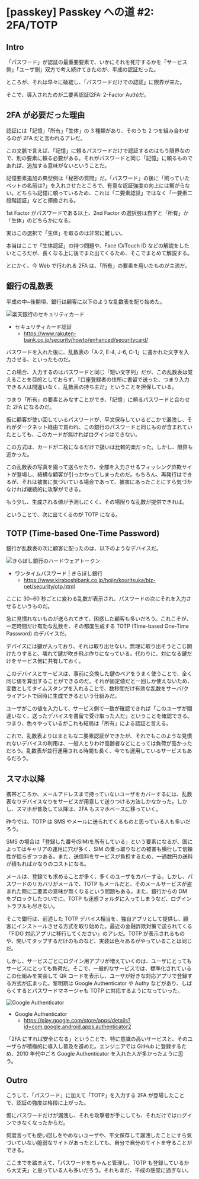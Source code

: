 # [passkey] Passkey への道 #2: 2FA/TOTP

## Intro

「パスワード」が認証の最重要要素で、いかにそれを死守するかを「サービス側」「ユーザ側」双方で考え続けてきたのが、平成の認証だった。

ところが、それは早々に破綻し、「パスワードだけでの認証」に限界が来た。

そこで、導入されたのが二要素認証(2FA: 2-Factor Auth)だ。


## 2FA が必要だった理由

認証には「記憶」「所有」「生体」の 3 種類があり、そのうち 2 つを組み合わせるのが 2FA だと言われるアレだ。

この文脈で言えば、「記憶」に頼るパスワードだけで認証するのはもう限界なので、別の要素に頼る必要がある。それがパスワードと同じ「記憶」に頼るものであれば、追加する意味がないということだ。

記憶要素追加の典型例は「秘密の質問」だ。「パスワード」の後に「飼っていたペットの名前は?」を入れさせたところで、有意な認証強度の向上には繋がらない。どちらも記憶に頼っているため、これは「二要素認証」ではなく「一要素二段階認証」などと揶揄される。

1st Factor がパスワードである以上、2nd Factor の選択肢は自ずと「所有」か「生体」のどちらかになる。

実はこの選択で「生体」を取るのは非常に難しい。

本当はここで「生体認証」の持つ問題や、Face ID/Touch ID などの解説をしたいところだが、長くなる上に後でまた出てくるため、そこでまとめて解説する。

とにかく、今 Web で行われる 2FA は、「所有」の要素を用いたものが主流だ。


## 銀行の乱数表

平成の中~後期頃、銀行は顧客に以下のような乱数表を配り始めた。

![楽天銀行のセキュリティカード](security-card.png#556x168)

- セキュリティカード認証
  - https://www.rakuten-bank.co.jp/security/howto/enhanced/securitycard/

パスワードを入れた後に、乱数表の「A-2, E-4, J-6, C-1」に書かれた文字を入力させる、といったものだ。

この場合、入力するのはパスワードと同じ「短い文字列」だが、この乱数表は覚えることを目的としておらず、「口座登録者の住所に書留で送った、つまり入力できる人は間違いなく、乱数表の持ち主だ」ということを担保している。

つまり「所有」の要素とみなすことができ、「記憶」に頼るパスワードと合わせた 2FA になるのだ。

仮に顧客が使い回しているパスワードが、平文保存しているどこかで漏洩し、それがダークネット経由で買われ、この銀行のパスワードと同じものが含まれていたとしても、このカードが無ければログインはできない。

この方式は、カードが二枚になるだけで扱いは比較的楽だった。しかし、限界も近かった。

この乱数表の写真を撮って送らせたり、全部を入力させるフィッシング詐欺サイトが登場し、結構な顧客が引っかかってしまったのだ。もちろん、再発行はできるが、それは被害に気づいている場合であって、被害にあったことにすら気づかなければ継続的に攻撃ができる。

もう少し、生成される値が予測しにくく、その場限りな乱数が提供できれば。

ということで、次に出てくるのが TOTP になる。


## TOTP (Time-based One-Time Password)

銀行が乱数表の次に顧客に配ったのは、以下のようなデバイスだ。

![きらぼし銀行のハードウェアトークン](hardware-token.png#450x248)

- ワンタイムパスワード | きらぼし銀行
  - https://www.kiraboshibank.co.jp/hojin/kouritsuka/biz-net/security/otp.html

ここに 30~60 秒ごとに変わる乱数が表示され、パスワードの次にそれを入力させるというものだ。

急に見慣れないものが送られてきて、困惑した顧客も多いだろう。これこそが、一定時間だけ有効な乱数を、その都度生成する TOTP (Time-based One-Time Password) のデバイスだ。

デバイスには鍵が入っており、それは取り出せない。無理に取り出そうとこじ開けたりすると、壊れて鍵が吹き飛ぶ作りになっている。代わりに、対になる鍵だけをサービス側に共有しておく。

このデバイスとサービスは、事前に交換した鍵のペアをうまく使うことで、全く同じ値を算出することができるのだ。それが固定値だと一回しか使えないため、変数としてタイムスタンプを入れることで、数秒間だけ有効な乱数をサーバ/クライアントで同時に生成できるという仕組みだ。

ユーザがこの値を入力して、サービス側で一致が確認できれば「このユーザが間違いなく、送ったデバイスを書留で受け取った人だ」ということを確認できる。つまり、色々やっているがこれも結局は「所有」による認証と言える。

これで、乱数表よりはまともな二要素認証ができたが、それでもこのような見慣れないデバイスの利用は、一般人とりわけ高齢者などにとっては負荷が高かっただろう。乱数表が並行運用される時間も長く、今でも運用しているサービスもあるだろう。


## スマホ以降

携帯どころか、メールアドレスまで持っていないユーザをカバーするには、乱数表なりデバイスなりをサービスが用意して送りつける方法しかなかった。しかし、スマホが普及して以降は、2FA もスマホベースに移っていく。

昨今では、TOTP は SMS やメールに送られてくるものと思っている人も多いだろう。

SMS の場合は「登録した番号(SIM)を所有している」という要素になるが、国によってはキャリアの運用に穴が多く、SIM の乗っ取りなどの被害も横行して信頼性が揺らぎつつある。また、送信料をサービスが負担するため、一通数円の送料が積もればかなりのコストになる。

メールは、登録でも求めることが多く、多くのユーザをカバーする。しかし、パスワードのリカバリがメールで、TOTP もメールだと、そのメールサービスが盗まれた際に二要素の意味が無くなるという問題もある。また、銀行からの DM をブロックしたついでに、TOTP も迷惑フォルダに入ってしまうなど、ログイントラブルも尽きない。

そこで銀行は、前述した TOTP デバイス相当を、独自アプリとして提供し、顧客にインストールさせる方式を取り始めた。最近の金融詐欺対策で送られてくる「FIDO 対応アプリに移行してください」のアレだ。TOTP が表示されるものや、開いてタップするだけのものなど、実装は色々あるがやっていることは同じだ。

しかし、サービスごとにログイン用アプリが増えていくのは、ユーザにとってもサービスにとっても負荷だ。そこで、一般的なサービスでは、標準化されているこの仕組みを実装して QR コードを表示し、ユーザが好きな対応アプリで登録する方式が広まった。黎明期は Google Authenticator や Authy などがあり、しばらくするとパスワードマネージャも TOTP に対応するようになっていった。

![Google Authenticator](google-authenticator.png#166x360)

- Google Authenticator
  - https://play.google.com/store/apps/details?id=com.google.android.apps.authenticator2

「2FA にすれば安全になる」ということで、特に意識の高いサービスと、そのユーザらが積極的に導入し普及を進めた。エンジニアでは GitHub に登録するため、2010 年代中ごろ Google Authenticator を入れた人が多かったように思う。


## Outro

こうして、「パスワード」に加えて「TOTP」を入力する 2FA が登場したことで、認証の強度は格段に上がった。

仮にパスワードだけが漏洩し、それを攻撃者が手にしても、それだけではログインできなくなったからだ。

何度言っても使い回しをやめないユーザや、平文保存して漏洩したことにすら気づいていない脆弱なサイトがあったとしても、自分で自分のサイトを守ることができる。

ここまでを踏まえて、「パスワードをちゃんと管理し、TOTP も登録しているから大丈夫」と思っている人も多いだろう。それもまだ、平成の感覚に過ぎない。